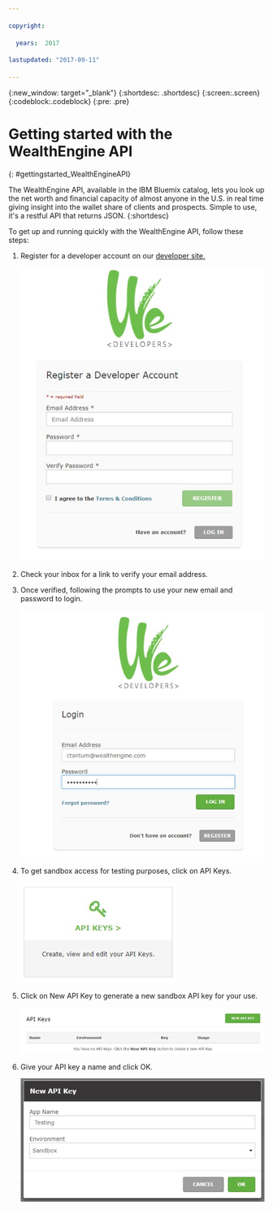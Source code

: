 ```yaml
---

copyright:

  years:  2017

lastupdated: "2017-09-11"

---
```


{:new_window: target="_blank"}
{:shortdesc: .shortdesc}
{:screen:.screen}
{:codeblock:.codeblock}
{:pre: .pre}

<!-- The name of this file should remain index.md -->

# Getting started with the WealthEngine API
{: #gettingstarted_WealthEngineAPI}

The WealthEngine API, available in the IBM Bluemix catalog, lets you look up the net worth and financial capacity of almost anyone in the U.S. in real time giving insight into the wallet share of clients and prospects. Simple to use, it's a restful API that returns JSON.
{:shortdesc}

To get up and running quickly with the WealthEngine API, follow these steps:

1. Register for a developer account on our [developer site.](https://dev.wealthengine.com/app/#/register?utm_source=partner&utm_medium=web&utm_campaign=ibmbluemix)
	
	![Register for a developer account](images/BlueMix_WE1.jpg)
	
2. Check your inbox for a link to verify your email address.
	
3. Once verified, following the prompts to use your new email and password to login. 

	![Enter your developer credentials to login](images/Bluemix_WE3.jpg)

4. To get sandbox access for testing purposes, click on API Keys. 
	
	![Click on API Keys](images/BlueMix_WE4.jpg)
	
5. Click on New API Key to generate a new sandbox API key for your use. 

	![Click New API Key](images/BlueMix_WE5.jpg)
	
6. Give your API key a name and click OK. 

	![Create a new API Key](images/BlueMix_WE6.jpg)
	
<!-- Related links section: still REQUIRED but moved to toc file (in your same folder).  Edit there.
-->


